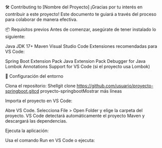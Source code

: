 🛠️ Contributing to [Nombre del Proyecto]
¡Gracias por tu interés en contribuir a este proyecto! Este documento te guiará a través del proceso para colaborar de manera efectiva.

📦 Requisitos previos
Antes de comenzar, asegúrate de tener instalado lo siguiente:

Java JDK 17+
Maven
Visual Studio Code
Extensiones recomendadas para VS Code:

Spring Boot Extension Pack
Java Extension Pack
Debugger for Java
Lombok Annotations Support for VS Code (si el proyecto usa Lombok)

🚀 Configuración del entorno

Clona el repositorio:
Shellgit clone https://github.com/usuario/proyecto-springboot.gitcd proyecto-springbootMostrar más líneas

Importa el proyecto en VS Code:

Abre VS Code.
Selecciona File > Open Folder y elige la carpeta del proyecto.
VS Code detectará automáticamente el proyecto Maven y descargará las dependencias.

Ejecuta la aplicación:

Usa el comando Run en VS Code o ejecuta: